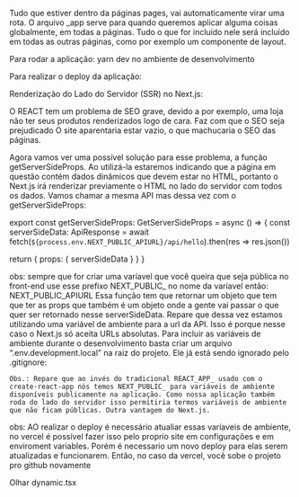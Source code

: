 Tudo que estiver dentro da páginas pages, vai automaticamente virar uma rota.
O arquivo \_app serve para quando queremos aplicar alguma coisas globalmente, em todas a páginas. Tudo o que for incluído nele será incluído em todas as outras
páginas, como por exemplo um componente de layout.

Para rodar a aplicação:
yarn dev no ambiente de desenvolvimento

Para realizar o deploy da aplicação:

Renderização do Lado do Servidor (SSR) no Next.js:

O REACT tem um problema de SEO grave, devido a por exemplo, uma loja não ter seus produtos renderizados logo de cara. Faz com que o SEO seja prejudicado
O site aparentaria estar vazio, o que machucaria o SEO das páginas.

Agora vamos ver uma possível solução para esse problema, a função getServerSideProps. Ao utilizá-la estaremos indicando que a página em questão contém dados dinâmicos que devem estar no HTML, portanto o Next.js irá renderizar previamente o HTML no lado do servidor com todos os dados. Vamos chamar a mesma API mas dessa vez com o getServerSideProps:

export const getServerSideProps: GetServerSideProps = async () => {
const serverSideData: ApiResponse = await fetch(`${process.env.NEXT_PUBLIC_APIURL}/api/hello`).then(res => res.json())

return {
props: {
serverSideData
}
}
}

obs: sempre que for criar uma varíavel que você queira que seja pública no front-end use esse prefixo NEXT_PUBLIC\_ no nome da varíavel então: NEXT_PUBLIC_APIURL
Essa função tem que retornar um objeto que tem que ter as props que também é um objeto onde a gente vai passar o que quer ser retornado nesse serverSideData.
Repare que dessa vez estamos utilizando uma variável de ambiente para a url da API. Isso é porque nesse caso o Next.js só aceita URLs absolutas. Para incluir as variáveis de ambiente durante o desenvolvimento basta criar um arquivo “.env.development.local” na raiz do projeto. Ele já está sendo ignorado pelo .gitignore:

    Obs.: Repare que ao invés do tradicional REACT_APP_ usado com o create-react-app nós temos NEXT_PUBLIC_ para variáveis de ambiente disponíveis publicamente na aplicação. Como nossa aplicação também roda do lado do servidor isso permitiria termos variáveis de ambiente que não ficam públicas. Outra vantagem do Next.js.

obs: AO realizar o deploy é necessário atualiar essas varíaveis de ambiente, no vercel é possível fazer isso pelo proprio site em configurações e em enviroment variables. Porém é necessario um novo deploy para elas serem atualizadas e funcionarem. Então, no caso da vercel, você sobe o projeto pro github novamente

Olhar dynamic.tsx
